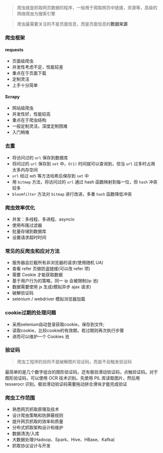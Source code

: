 > 爬虫就是抓取网页数据的程序，一般用于爬取网页中链接，资源等，高级的网络爬虫为搜索引擎

> 爬虫最需要关注的不是页面信息，而是页面信息的**数据来源**


### 爬虫框架

#### requests

- 页面级爬虫
- 并发性考虑不足，性能较差
- 重点在于页面下载
- 定制灵活
- 上手十分简单

#### Scrapy

- 网站级爬虫
- 并发性好，性能较高
- 重点在于爬虫结构
- 一般定制灵活，深度定制困难
- 入门稍难


### 去重

- 将访问过的 `url` 保存到数据库
- 将问过的 `url` 保存到 `set` 中，`O(1)` 时间就可以查询到，但当 `url` 过多时占用太多内存空间
- `url` 经过 `md5` 等方法哈希后保存到 `set` 中
- 用 `bitmap` 方法，将访问过的 `url` 通过 hash 函数映射到每一位，但 `hash` 冲突较多
- `bloomfilter` 方法对 `bitmap` 进行改进，多重 `hash` 函数降低冲突


### 爬虫效率优化

- 并发：多线程、多进程、asyncio
- 使用布隆过滤器
- 批量存储到数据库
- 设置请求超时时间


### 常见的反爬虫和应对方法

- 服务器会拦截所有非浏览器的请求(使用随机 UA)
- 查看 refer 页做防盗链接(可以改 refer 项)
- 需要 Cookie 才能获取数据
- 基于用户行为的策略，同一 ip 会被限制(ip 池)
- 数据需要使用 js 生成(模拟异步 ajax 请求)
- 破解验证码
- selenium / webdriver 模拟浏览器加载


### cookie过期的处理问题

- 采用selenium自动登录获取cookie，保存到文件;
- 读取cookie，比较cookie的有效期，若过期则再次执行步骤
- 进而可以维护一个 Cookies 池


### 验证码

> 爬虫工程师的目的不是破解图片验证码，而是不会触发验证码

最简单的是几个数字组合的图形验证码，还有极验滑动验证码，点触验证码。对于图形验证码，可以使用 OCR 技术识别。先使用 PIL 库读取图片，然后用 tesserocr 识别。极验滑动验证码需要拖动拼合滑块才能完成验证



### 爬虫工作范围

- 熟悉网页抓取原理及技术
- 设计爬虫策略和防屏蔽规则
- 提升网页抓取的效率和质量
- 分布式抓取架构设计和维护
- 数据清洗/入库
- 大数据处理(Hadoop、Spark、Hive、HBase、Kafka)
- 抓取协议设计与开发
